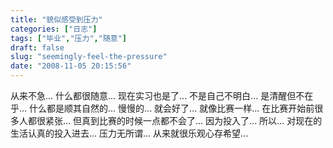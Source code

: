 ```yaml
---
title: "貌似感受到压力"
categories: ["日志"]
tags: ["毕业","压力","随意"]
draft: false
slug: "seemingly-feel-the-pressure"
date: "2008-11-05 20:15:56"
---
```


从来不急...
什么都很随意...
现在实习也是了...
不是自己不明白...
是清醒但不在乎...
什么都是顺其自然的...
慢慢的...
就会好了...
就像比赛一样...
在比赛开始前很多人都很紧张...
但真到比赛的时候一点都不会了...
因为投入了...
所以...
对现在的生活认真的投入进去...
压力无所谓...
从来就很乐观心存希望...

